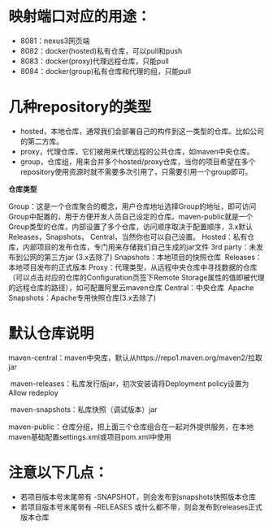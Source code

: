# 映射端口对应的用途：

- 8081：nexus3网页端
- 8082：docker(hosted)私有仓库，可以pull和push
- 8083：docker(proxy)代理远程仓库，只能pull
- 8084：docker(group)私有仓库和代理的组，只能pull

# 几种repository的类型

- hosted，本地仓库，通常我们会部署自己的构件到这一类型的仓库。比如公司的第二方库。
- proxy，代理仓库，它们被用来代理远程的公共仓库，如maven中央仓库。
- group，仓库组，用来合并多个hosted/proxy仓库，当你的项目希望在多个repository使用资源时就不需要多次引用了，只需要引用一个group即可。



**仓库类型**    

​            Group：这是一个仓库聚合的概念，用户仓库地址选择Group的地址，即可访问Group中配置的，用于方便开发人员自己设定的仓库。maven-public就是一个Group类型的仓库，内部设置了多个仓库，访问顺序取决于配置顺序，3.x默认Releases，Snapshots，                                   Central，当然你也可以自己设置。 
​           Hosted：私有仓库，内部项目的发布仓库，专门用来存储我们自己生成的jar文件
​           3rd party：未发布到公网的第三方jar (3.x去除了)
​           Snapshots：本地项目的快照仓库
​           Releases： 本地项目发布的正式版本
​           Proxy：代理类型，从远程中央仓库中寻找数据的仓库（可以点击对应的仓库的Configuration页签下Remote Storage属性的值即被代理的远程仓库的路径），如可配置阿里云maven仓库
​          Central：中央仓库
​          Apache Snapshots：Apache专用快照仓库(3.x去除了)

# 默认仓库说明    

​          maven-central：maven中央库，默认从https://repo1.maven.org/maven2/拉取jar

​          maven-releases：私库发行版jar，初次安装请将Deployment policy设置为Allow redeploy

​          maven-snapshots：私库快照（调试版本）jar

​          maven-public：仓库分组，把上面三个仓库组合在一起对外提供服务，在本地maven基础配置settings.xml或项目pom.xml中使用

# 注意以下几点：

-  若项目版本号末尾带有 -SNAPSHOT，则会发布到snapshots快照版本仓库
-  若项目版本号末尾带有 -RELEASES 或什么都不带，则会发布到releases正式版本仓库